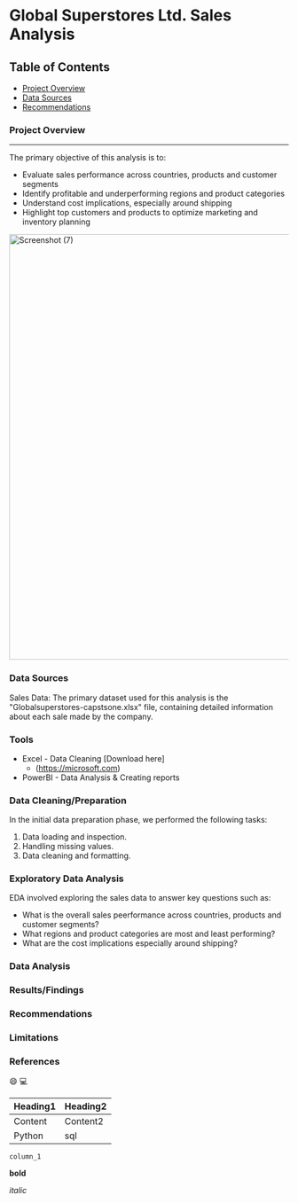 # Global Superstores Ltd. Sales Analysis


## Table of Contents

- [Project Overview](#project-overview)
- [Data Sources](#data-sources)
- [Recommendations](#recommendations)
### Project Overview 
---
The primary objective of this analysis is to:
-	Evaluate sales performance across countries, products and customer segments
-	Identify profitable and underperforming regions and product categories
-	Understand cost implications, especially around shipping
-	Highlight top customers and products to optimize marketing and inventory planning


<img width="1366" height="768" alt="Screenshot (7)" src="https://github.com/user-attachments/assets/efdb8d04-9ec5-4a8d-99d3-5cf035da54d5" />

### Data Sources

Sales Data: The primary dataset used for this analysis is the "Globalsuperstores-capstsone.xlsx" file, containing detailed information about each sale made by the company.

### Tools

- Excel - Data Cleaning [Download here]
   - (https://microsoft.com)
- PowerBI - Data Analysis & Creating reports

### Data Cleaning/Preparation

In the initial data preparation phase, we performed the following tasks:
1. Data loading and inspection.
2. Handling missing values.
3. Data cleaning and formatting.
   
### Exploratory Data Analysis

EDA involved exploring the sales data to answer key questions such as:

- What is the overall sales peerformance across countries, products and customer segments?
- What regions and product categories are most and least performing?
- What are the cost implications especially around shipping?

### Data Analysis

### Results/Findings

### Recommendations

### Limitations

### References

😄
💻

|Heading1|Heading2|
|--------|--------|
|Content|Content2|
|Python|sql|

`column_1`

**bold**

*italic*


